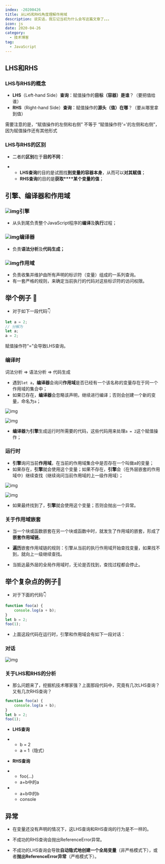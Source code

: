 ```yaml
---
index: -20200426
title: 从LHS和RHS角度理解作用域
description: 说实话，我忘记当初为什么会写这篇文章了。。。
icon: js
date: 2020-04-26
category:
  - 技术博客
tag:
  - JavaScript
---
```


## LHS和RHS

### LHS与RHS的概念

- **LHS**（Left-hand Side）**查询**：赋值操作的**目标（容器）是谁**？（要把值给谁）
- **RHS**（Right-hand Side）**查询**：赋值操作的**源头（值）在哪**？（要从哪里拿到值）

需要注意的是，“赋值操作的左侧和右侧” 不等于 “赋值操作符'='的左侧和右侧”，因为赋值操作还有其他形式

### LHS与RHS的区别

- 二者的**区别**在于**目的不同**：

- - **LHS查询**的目的是试图找**到变量的容器本身**，从而可以**对其赋值**；
  - **RHS查询**的目的是**获取****某个变量的值**； 



## 引擎、编译器和作用域

### ![img](https://zhuye-1308301598.file.myqcloud.com/markdown/1587871537137-593766db-ff9d-46d4-913b-dddd71138509.png)引擎

- 从头到尾负责整个JavaScript程序的**编译**及**执行**过程；

### ![img](https://zhuye-1308301598.file.myqcloud.com/markdown/1587871520436-cd0a179b-fba2-4edd-81f1-bf6d6294294d.png)编译器

- 负责**语法分析**及**代码生成；**

### ![img](https://zhuye-1308301598.file.myqcloud.com/markdown/1587871556428-b5e9386a-4b4e-49c8-aee7-a5de448b1760.png)作用域

- 负责收集并维护由所有声明的标识符（变量）组成的一系列查询。
- 有一套严格的规则，来确定当前执行的代码对这些标识符的访问权限。



## 举个例子 🌰 

- 对于如下一段代码👇

```javascript
let a = 2;
// 分解为
let a;
a = 2;
```

赋值操作符“=”会导致LHS查询。

### 编译时

词法分析 => 语法分析 => 代码生成

- 遇到`let a`，**编译器**会询问**作用域**是否已经有一个该名称的变量存在于同一个作用域的集合中；
- 如果已存在，**编译器**会忽略该声明，继续进行编译；否则会创建一个新的变量，命名为`a`；

![img](https://zhuye-1308301598.file.myqcloud.com/markdown/1587881907936-8699a5fa-b540-4559-b966-20d4309f8aa3.png)

![img](https://zhuye-1308301598.file.myqcloud.com/markdown/1587881925024-589f3cd2-e4dc-4826-8b50-3a300288d92b.png)

- **编译器**为**引擎**生成运行时所需要的代码，这些代码用来处理`a = 2`这个赋值操作；



### 运行时

- **引擎**询问当前**作用域**，在当前的作用域集合中是否存在一个叫做a的变量；
- 如果存在，**引擎**就会使用这个变量；如果不存在，**引擎**会（在外层嵌套的作用域中）继续查找（继续询问当前作用域的上一级作用域）；

![img](https://zhuye-1308301598.file.myqcloud.com/markdown/1587881972525-b44dedaf-39ea-41b9-b2a8-c37cc56b7940.png)

![img](https://zhuye-1308301598.file.myqcloud.com/markdown/1587881984843-6996ba91-0b62-438c-a203-a29c0e2dc5b9.png)

- 如果最终找到了，**引擎**就会使用这个变量；否则会抛出一个异常。



### 关于作用域嵌套

- 当一个块或函数嵌套在另一个块或函数中时，就发生了作用域的嵌套，形成了**嵌套作用域链**。
- **遍历**嵌套作用域链的规则：引擎从当前的执行作用域开始查找变量，如果找不到，就向上一级继续查找。

- 当抵达最外层的全局作用域时，无论是否找到，查找过程都会停止。



## 举个复杂点的例子🌰

- 对于下面的代码👇

```javascript
function foo(a) {
    console.log(a + b);
}
let b = 2;
foo(1);
```

- 上面这段代码在运行时，引擎和作用域会有如下一段对话：

### 对话

![img](https://zhuye-1308301598.file.myqcloud.com/markdown/1587884599715-eb312cba-3086-4992-a8c0-2e5b0340599a.png)

### 关于LHS和RHS的分析

- 那么问题来了，挖掘机技术哪家强？上面那段代码中，究竟有几次LHS查询？又有几次RHS查询？

```javascript
function foo(a) {
    console.log(a + b);
}
let b = 2;
foo(1);
```

- **LHS查询**

- - b = 2
  - a = 1（隐式）

- **RHS查询**

- - foo(...)
  - a+b中的a

- - a+b中的b
  - console



## 异常

- 在变量还没有声明的情况下，这LHS查询和RHS查询的行为是不一样的。
- 不成功的RHS查询会抛出ReferenceError异常。

- 不成功的LHS查询会导致**自动隐式地创建一个全局变量**（非严格模式下），或者**抛出ReferenceError异常**（严格模式下）。